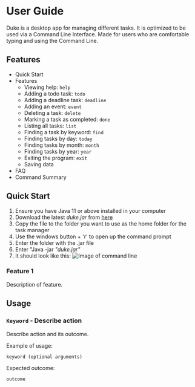 # User Guide
Duke is a desktop app for managing different tasks. It is optimized to be used via a Command Line Interface. Made for users who are comfortable typing and using the Command Line.

## Features 
* Quick Start 
* Features 
  * Viewing help: `help`
  * Adding a todo task: `todo`
  * Adding a deadline task: `deadline`
  * Adding an event: `event`
  * Deleting a task: `delete`
  * Marking a task as completed: `done`
  * Listing all tasks: `list`
  * Finding a task by keyword: `find`
  * Finding tasks by day: `today`
  * Finding tasks by month: `month`
  * Finding tasks by year: `year`
  * Exiting the program: `exit`
  * Saving data
 * FAQ
 * Command Summary

## Quick Start
1. Ensure you have Java 11 or above installed in your computer 
1. Download the latest *duke.jar* from [here](https://github.com/prachi2023/ip/releases)
1. Copy the file to the folder you want to use as the home folder for the task manager
1. Use the windows button + 'r' to open up the command prompt 
1. Enter the folder with the .jar file
1. Enter "Java -jar *"duke.jar"* 
1. It should look like this: 
![Image of command line]()
 
### Feature 1 
Description of feature.

## Usage

### `Keyword` - Describe action

Describe action and its outcome.

Example of usage: 

`keyword (optional arguments)`

Expected outcome:

`outcome`

